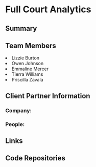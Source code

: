 <h1>Full Court Analytics</h1>

<h2>Summary</h2>

<h2>Team Members</h2>
  <li>Lizzie Burton</li>
  <li>Owen Johnson</li>
  <li>Emmaline Mercer</li>
  <li>Tierra Williams</li>
  <li>Priscilla Zavala</li>
  
<h2>Client Partner Information</h2>
<h3>Company:</h3>
<h3>People:</h3>

<h2>Links</h2>

<h2>Code Repositories</h2>

